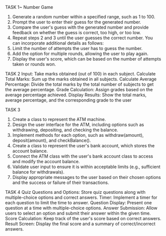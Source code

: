 TASK 1~ Number Game
1. Generate a random number within a specified range, such as 1 to 100.
2. Prompt the user to enter their guess for the generated number.
3. Compare the user's guess with the generated number and provide feedback on whether the guess
   is correct, too high, or too low.
4. Repeat steps 2 and 3 until the user guesses the correct number.
   You can incorporate additional details as follows:
5. Limit the number of attempts the user has to guess the number.
6. Add the option for multiple rounds, allowing the user to play again.
7. Display the user's score, which can be based on the number of attempts taken or rounds won.

TASK 2
Input: Take marks obtained (out of 100) in each subject.
Calculate Total Marks: Sum up the marks obtained in all subjects.
Calculate Average Percentage: Divide the total marks by the total number of subjects to get the
average percentage.
Grade Calculation: Assign grades based on the average percentage achieved.
Display Results: Show the total marks, average percentage, and the corresponding grade to the user

TASK 3

1. Create a class to represent the ATM machine.
2. Design the user interface for the ATM, including options such as withdrawing, depositing, and
   checking the balance.
3. Implement methods for each option, such as withdraw(amount), deposit(amount), and
   checkBalance().
4. Create a class to represent the user's bank account, which stores the account balance.
5. Connect the ATM class with the user's bank account class to access and modify the account
   balance.
6. Validate user input to ensure it is within acceptable limits (e.g., sufficient balance for withdrawals).
7. Display appropriate messages to the user based on their chosen options and the success or failure
   of their transactions.

TASK 4
Quiz Questions and Options: Store quiz questions along with multiple-choice options and correct
answers.
Timer: Implement a timer for each question to limit the time to answer.
Question Display: Present one question at a time with multiple-choice options.
Answer Submission: Allow users to select an option and submit their answer within the given
time.
Score Calculation: Keep track of the user's score based on correct answers.
Result Screen: Display the final score and a summary of correct/incorrect answers.